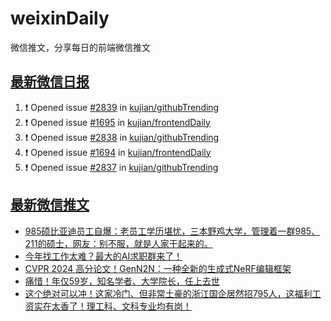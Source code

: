 # weixinDaily
微信推文，分享每日的前端微信推文

## [最新微信日报](https://github.com/kujian/weixinDaily/issues)

<!--START_SECTION:activity-->
1. ❗ Opened issue [#2839](https://github.com/kujian/githubTrending/issues/2839) in [kujian/githubTrending](https://github.com/kujian/githubTrending)
2. ❗ Opened issue [#1695](https://github.com/kujian/frontendDaily/issues/1695) in [kujian/frontendDaily](https://github.com/kujian/frontendDaily)
3. ❗ Opened issue [#2838](https://github.com/kujian/githubTrending/issues/2838) in [kujian/githubTrending](https://github.com/kujian/githubTrending)
4. ❗ Opened issue [#1694](https://github.com/kujian/frontendDaily/issues/1694) in [kujian/frontendDaily](https://github.com/kujian/frontendDaily)
5. ❗ Opened issue [#2837](https://github.com/kujian/githubTrending/issues/2837) in [kujian/githubTrending](https://github.com/kujian/githubTrending)
<!--END_SECTION:activity-->


## [最新微信推文](https://weixin.qdkfweb.cn/)

<!-- BLOG-POST-LIST:START -->
- [985硕比亚迪员工自爆：老员工学历堪忧，三本野鸡大学，管理着一群985、211的硕士，网友：别不服，就是人家干起来的。](https://weixin.qdkfweb.cn/42440.html)
- [今年找工作太难？最大的AI求职群来了！](https://weixin.qdkfweb.cn/42613.html)
- [CVPR 2024 高分论文！GenN2N：一种全新的生成式NeRF编辑框架](https://weixin.qdkfweb.cn/42614.html)
- [痛惜！年仅59岁，知名学者、大学院长，任上去世](https://weixin.qdkfweb.cn/42617.html)
- [这个绝对可以冲！这家冷门、但非常土豪的浙江国企居然招795人，这福利工资实在太香了！理工科、文科专业均有岗！](https://weixin.qdkfweb.cn/42513.html)
<!-- BLOG-POST-LIST:END -->